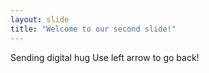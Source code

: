 ```yaml
---
layout: slide
title: "Welcome to our second slide!"
---
```

Sending digital hug
Use left arrow to go back!
